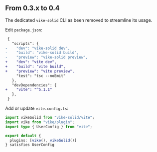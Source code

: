 ## From 0.3.x to 0.4
The dedicated `vike-solid` CLI as been removed to streamline its usage.

Edit `package.json`:
```diff
 {
   "scripts": {
-    "dev": "vike-solid dev",
-    "build": "vike-solid build",
-    "preview": "vike-solid preview",
+    "dev": "vite dev",
+    "build": "vite build",
+    "preview": "vite preview",
     "test": "tsc --noEmit"
   },
   "devDependencies": {
+    "vite": "^5.1.1"
   },
 }
```

Add or update `vite.config.ts`:
```ts
import vikeSolid from "vike-solid/vite";
import vike from "vike/plugin";
import type { UserConfig } from "vite";

export default {
  plugins: [vike(), vikeSolid()]
} satisfies UserConfig
```

